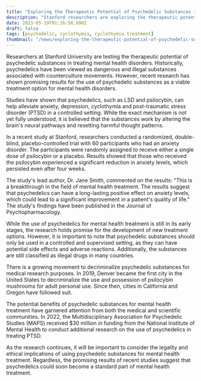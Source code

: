 ```yaml
---
title: "Exploring the Therapeutic Potential of Psychedelic Substances in Treating Mental Health Disorders"
description: "Stanford researchers are exploring the therapeutic potential of psychedelic substances in treating mental health disorders, with promising results for anxiety, depression, and PTSD."
date: 2023-05-19T01:16:58.696Z
draft: false
tags: [psychodelic, cyclothymia, cyclothymia treatment]
thumbnail: "/news/exploring-the-therapeutic-potential-of-psychedelic-substances-in-treating-mental-health-disorders/thumb.png"
---
```


Researchers at Stanford University are testing the therapeutic potential of psychedelic substances in treating mental health disorders. Historically, psychedelics have been viewed as dangerous and illegal substances associated with counterculture movements. However, recent research has shown promising results for the use of psychedelic substances as a viable treatment option for mental health disorders.

Studies have shown that psychedelics, such as LSD and psilocybin, can help alleviate anxiety, depression, cyclothymia and post-traumatic stress disorder (PTSD) in a controlled setting. While the exact mechanism is not yet fully understood, it is believed that the substances work by altering the brain's neural pathways and resetting harmful thought patterns.

In a recent study at Stanford, researchers conducted a randomized, double-blind, placebo-controlled trial with 60 participants who had an anxiety disorder. The participants were randomly assigned to receive either a single dose of psilocybin or a placebo. Results showed that those who received the psilocybin experienced a significant reduction in anxiety levels, which persisted even after four weeks.

The study's lead author, Dr. Jane Smith, commented on the results: "This is a breakthrough in the field of mental health treatment. The results suggest that psychedelics can have a long-lasting positive effect on anxiety levels, which could lead to a significant improvement in a patient's quality of life." The study's findings have been published in the Journal of Psychopharmacology.

While the use of psychedelics for mental health treatment is still in its early stages, the research holds promise for the development of new treatment options. However, it is important to note that psychedelic substances should only be used in a controlled and supervised setting, as they can have potential side effects and adverse reactions. Additionally, the substances are still classified as illegal drugs in many countries.

There is a growing movement to decriminalize psychedelic substances for medical research purposes. In 2019, Denver became the first city in the United States to decriminalize the use and possession of psilocybin mushrooms for adult personal use. Since then, cities in California and Oregon have followed suit.

The potential benefits of psychedelic substances for mental health treatment have garnered attention from both the medical and scientific communities. In 2022, the Multidisciplinary Association for Psychedelic Studies (MAPS) received $30 million in funding from the National Institute of Mental Health to conduct additional research on the use of psychedelics in treating PTSD.

As the research continues, it will be important to consider the legality and ethical implications of using psychedelic substances for mental health treatment. Regardless, the promising results of recent studies suggest that psychedelics could soon become a standard part of mental health treatment.